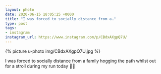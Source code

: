 ```yaml
---
layout: photo
date: 2020-06-15 18:05:25 +0000
title: "I was forced to socially distance from a…"
type: post
tags:
- instagram
instagram_url: https://www.instagram.com/p/CBdxAXgpQ7U/
---
```


{% picture u-photo img/CBdxAXgpQ7U.jpg %}

I was forced to socially distance from a family hogging the path whilst out for a stroll during my run today 🤣😂
